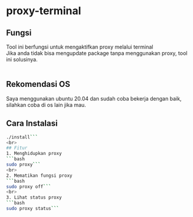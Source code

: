 # proxy-terminal
## Fungsi
Tool ini berfungsi untuk mengaktifkan proxy melalui terminal<br>
Jika anda tidak bisa mengupdate package tanpa menggunakan proxy, tool ini solusinya. <br>
<br>
## Rekomendasi OS
Saya menggunakan ubuntu 20.04 dan sudah coba bekerja dengan baik, silahkan coba di os lain jika mau.

## Cara Instalasi
```bash
./install```
<br>
## Fitur
1. Menghidupkan proxy
```bash
sudo proxy```
<br>
2. Mematikan fungsi proxy
```bash
sudo proxy off```
<br>
3. Lihat status proxy
```bash
sudo proxy status```
